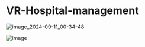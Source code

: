# VR-Hospital-management

![image_2024-09-11_00-34-48](https://github.com/user-attachments/assets/f1828d35-19cb-41d0-a06d-00c30d62756f)


![image](https://github.com/user-attachments/assets/60c11ea1-828d-4c54-8997-75e206eefb05)


